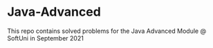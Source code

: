 # Java-Advanced
This repo contains solved problems for the Java Advanced Module @ SoftUni in September 2021
